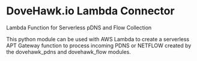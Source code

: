 # DoveHawk.io Lambda Connector

Lambda Function for Serverless pDNS and Flow Collection

This python module can be used with AWS Lambda to create a serverless APT Gateway function to process incoming PDNS or NETFLOW created by the dovehawk_pdns and dovehawk_flow modules.
